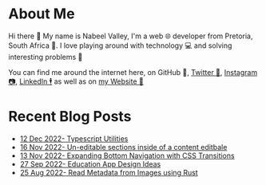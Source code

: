# About Me

Hi there 👋 My name is Nabeel Valley, I'm a web 🌐 developer from Pretoria, South Africa 📍. I love playing around with technology 💻 and solving interesting problems 🔎

You can find me around the internet here, on GitHub 🐙, [Twitter 🐤](https://twitter.com/not_nabeel/), [Instagram 📷](https://www.instagram.com/nabeelvalley/), [LinkedIn 🕴](https://za.linkedin.com/in/nabeelvalley) as well as on [my Website 🎨](https://nabeelvalley.co.za/)

# Recent Blog Posts
<!-- BLOG-POST-LIST:START -->
- [12 Dec 2022- Typescript Utilities](https://nabeelvalley.co.za/blog/2022/13-12/typescript-utilities/)
- [16 Nov 2022- Un-editable sections inside of a content editbale](https://nabeelvalley.co.za/blog/2022/16-11/uneditable-sections-inside-of-conteneditable/)
- [13 Nov 2022- Expanding Bottom Navigation with CSS Transitions](https://nabeelvalley.co.za/blog/2022/13-11/svelte-expanding-nav/)
- [27 Sep 2022- Education App Design Ideas](https://nabeelvalley.co.za/blog/2022/27-09/open-education-app/)
- [25 Aug 2022- Read Metadata from Images using Rust](https://nabeelvalley.co.za/blog/2022/25-08/read-image-metadata/)<!-- BLOG-POST-LIST:END -->
